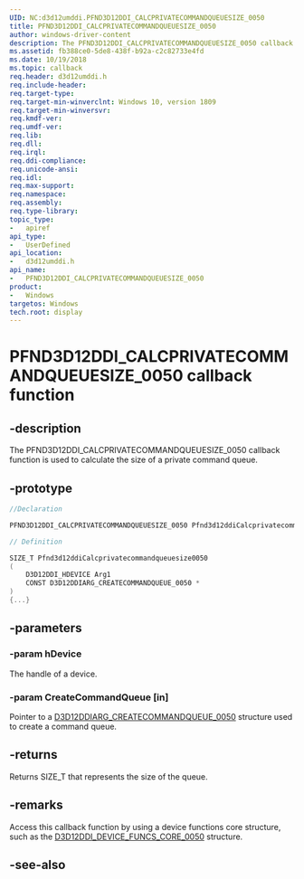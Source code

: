 ```yaml
---
UID: NC:d3d12umddi.PFND3D12DDI_CALCPRIVATECOMMANDQUEUESIZE_0050
title: PFND3D12DDI_CALCPRIVATECOMMANDQUEUESIZE_0050
author: windows-driver-content
description: The PFND3D12DDI_CALCPRIVATECOMMANDQUEUESIZE_0050 callback function is used to calculate the size of a private command queue.
ms.assetid: fb388ce0-5de8-438f-b92a-c2c82733e4fd
ms.date: 10/19/2018
ms.topic: callback
req.header: d3d12umddi.h
req.include-header:
req.target-type:
req.target-min-winverclnt: Windows 10, version 1809
req.target-min-winversvr:
req.kmdf-ver:
req.umdf-ver:
req.lib:
req.dll:
req.irql: 
req.ddi-compliance:
req.unicode-ansi:
req.idl:
req.max-support:
req.namespace:
req.assembly:
req.type-library: 
topic_type: 
-	apiref
api_type: 
-	UserDefined
api_location: 
-	d3d12umddi.h
api_name: 
-	PFND3D12DDI_CALCPRIVATECOMMANDQUEUESIZE_0050
product:
-	Windows
targetos: Windows
tech.root: display
---
```


# PFND3D12DDI_CALCPRIVATECOMMANDQUEUESIZE_0050 callback function

## -description

The PFND3D12DDI_CALCPRIVATECOMMANDQUEUESIZE_0050 callback function is used to calculate the size of a private command queue.

## -prototype

```cpp
//Declaration

PFND3D12DDI_CALCPRIVATECOMMANDQUEUESIZE_0050 Pfnd3d12ddiCalcprivatecommandqueuesize0050; 

// Definition

SIZE_T Pfnd3d12ddiCalcprivatecommandqueuesize0050 
(
	D3D12DDI_HDEVICE Arg1
	CONST D3D12DDIARG_CREATECOMMANDQUEUE_0050 *
)
{...}

```

## -parameters

### -param hDevice

The handle of a device.

### -param CreateCommandQueue [in]

Pointer to a [D3D12DDIARG_CREATECOMMANDQUEUE_0050](ns-d3d12umddi-d3d12ddiarg_createcommandqueue_0050.md) structure used to create a command queue.

## -returns

Returns SIZE_T that represents the size of the queue.

## -remarks

Access this callback function by using a device functions core structure, such as the [D3D12DDI_DEVICE_FUNCS_CORE_0050](ns-d3d12umddi-d3d12ddi_device_funcs_core_0050.md) structure.


## -see-also
